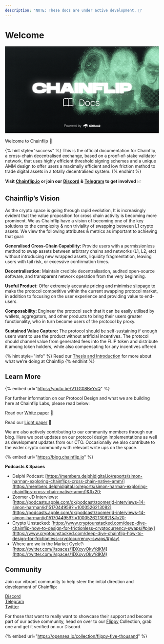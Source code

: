 ```yaml
---
description: 'NOTE: These docs are under active development. 🚧'
---
```


# Welcome

![](.gitbook/assets/welcome.png)

Welcome to Chainflip 👋

{% hint style="success" %}
This is the official documentation for Chainflip, a cross-chain decentralised exchange, based on a proof-of-stake validator network, that uses highly efficient threshold signing schemes and a unique AMM design to offer users a maximally efficient and low friction method to trade digital assets in a totally decentralised system.
{% endhint %}

**Visit** [**Chainflip.io**](https://chainflip.io/) **or join our** [**Discord**](https://discord.gg/45DjMFA3Fu) **&** [**Telegram**](https://t.me/chainflip\_io\_chat) **to get involved** 📈

## Chainflip’s Vision

As the crypto space is going through rapid evolution, It is increasingly evident that the value proposition for cross chain activity is becoming more prominent. We as Chainflip have a vision of becoming one of the key solutions to the complexity & non triviality of swapping between L1 crypto assets. We view the following attributes & metrics as important to achieving that goal:

**Generalised Cross-Chain Capability:** Provide users with a permissionless method to swap assets between arbitrary chains and networks (L1, L2, etc) without introducing new wrapped assets, liquidity fragmentation, leaving users with tail risk, or excessive confirmation times.

**Decentralisation:** Maintain credible decentralisation, audited open-source software, and transparent network operation from the very beginning.

**Useful Product:** Offer extremely accurate pricing and minimise slippage to make the protocol competitive within the current swapping protocol market, in addition to focusing on the user experience and providing value to end-users.

**Composability:** Engineer the protocol such that it can be easily utilised by wallets, aggregators, and other products to bring their users greater functionality, who in turn become users of the protocol by proxy.

**Sustained Value Capture:** The protocol should be self-sustaining if enough users want to use the product without artificial incentives. The protocol should channel value from generated fees into the FLIP token and distribute it among token holders, while also compensating for any incentives offered.

{% hint style="info" %}
Read our [Thesis and Introduction](thesis-and-introduction.md) for more about what we're doing at Chainflip
{% endhint %}

## **Learn More**

{% embed url="https://youtu.be/V1TG08BeYvQ" %}

For further information on our Protocol Design and what we are building here at Chainflip Labs, please read below:

Read our [White paper](https://chainflip.io/whitepaper.pdf) 📑

Read our [Light paper](https://chainflip.io/lightpaper.pdf) 📄

We are also actively contributing to our community members through our blog. Here we post updates on our protocol design implementations as well as development updates from our CTO. Occasionally we also contribute to the wider crypto community with relevant write ups on the space.

{% embed url="https://blog.chainflip.io" %}

**Podcasts & Spaces**

* Delphi Podcast: [https://members.delphidigital.io/reports/simon-harman-exploring-chainflips-cross-chain-native-amm/](https://members.delphidigital.io/reports/simon-harman-exploring-chainflips-cross-chain-native-amm/)&#x20;
* Zoomer JD Interviews: [https://podcasts.apple.com/dk/podcast/zoomerjd-interviews-14-simon-harman/id1517044959?i=1000526213082](https://podcasts.apple.com/dk/podcast/zoomerjd-interviews-14-simon-harman/id1517044959?i=1000526213082)&#x20;
* Crypto Unstacked: [https://www.cryptounstacked.com/deep-dive-chainflip-how-to-design-for-frictionless-cryptocurrency-swaps/#play](https://www.cryptounstacked.com/deep-dive-chainflip-how-to-design-for-frictionless-cryptocurrency-swaps/#play)
* Where are we in the Market Cycle?: [https://twitter.com/i/spaces/1DXxyvOkvYdKM](https://twitter.com/i/spaces/1DXxyvOkvYdKM)

## Community

Join our vibrant community to help steer the initial direction and development of Chainflip:

[Discord](https://discord.gg/45DjMFA3Fu)\
[Telegram](https://t.me/chainflip\_io\_chat)\
[Twitter](https://twitter.com/chainflip)

For those that want to really want to showcase their support and become part of our active community, head on over to our [Flippy](https://blog.chainflip.io/flippy/) Collection, grab one and get it verified on our Discord.&#x20;

{% embed url="https://opensea.io/collection/flippy-five-thousand" %}
